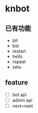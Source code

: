 # knbot

## 已有功能

- blt
- bst
- restart
- hello
- repeat
- setu

## feature

- [ ] bot api
- [ ] admin api
- [ ] next+nest
